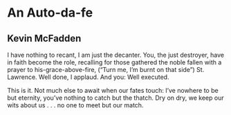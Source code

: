 # An Auto-da-fe
## Kevin McFadden
I have nothing to recant, I am just
the decanter. You, the just destroyer,
have in faith become the role, recalling
for those gathered the noble fallen
with a prayer to his-grace-above-fire,
(“Turn me, I’m burnt on that side”)
St. Lawrence. Well done, I applaud.
And you: Well executed.

This is it. Not much else to await
when our fates touch: I’ve nowhere to be
but eternity, you’ve nothing to catch
but the thatch. Dry on dry,
we keep our wits about us . . .
no one to meet but our match.